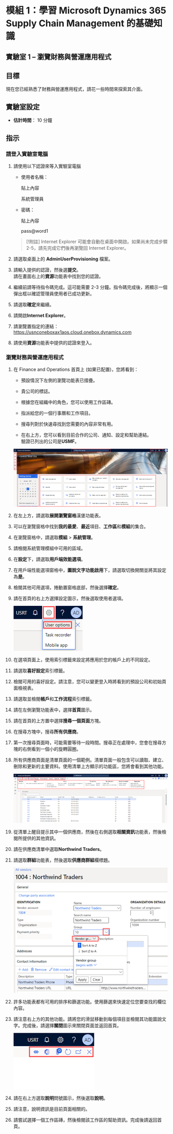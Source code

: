 ﻿---
lab:
    title: '實驗室 1：瀏覽財務與營運應用程式'
    module: '模組 1：學習 Microsoft Dynamics 365 Supply Chain Management 的基礎知識'
---

# 模組 1：學習 Microsoft Dynamics 365 Supply Chain Management 的基礎知識

## 實驗室 1 – 瀏覽財務與營運應用程式

## 目標

現在您已經熟悉了財務與營運應用程式，請花一些時間來探索其介面。

## 實驗室設定

- **估計時間**： 10 分鐘

## 指示

### 請登入實驗室電腦

1. 請使用以下認證來等入實驗室電腦

    - 使用者名稱：

        貼上內容

        系統管理員

    - 密碼：

        貼上內容

        pass@word1

    >[!附註] Internet Explorer 可能會自動在桌面中開啟。如果尚未完成步驟 2-5，請先完成它們後再瀏覽回 Internet Explorer。

1. 請選取桌面上的 **AdminUserProvisioning** 檔案。

1. 請輸入提供的認證，然後選**提交**。  
請在畫面右上的**資源**功能表中找到您的認證。

1. 繼續前請等待指令碼完成。這可能需要 2-3 分鐘。指令碼完成後，將顯示一個彈出框以確認管理員使用者已成功更新。

1. 請選取**確定**來繼續。

1. 請開啟**Internet Explorer**。

1. 請瀏覽置指定的連結：<https://usnconeboxax1aos.cloud.onebox.dynamics.com>

1. 請使用**資源**功能表中提供的認證來登入。

### 瀏覽財務與營運應用程式
1. 在 Finance and Operations 首頁上 (如果已配置)，您將看到：

    - 預設情況下左側的瀏覽功能表已摺疊。

    - 貴公司的標誌。

    - 根據您在組織中的角色，您可以使用工作區磚。

    - 指派給您的一個行事曆和工作項目。

    - 搜尋列對於快速尋找到您需要的內容非常有用。

    - 在右上方，您可以看到目前合作的公司、通知、設定和幫助連結。  
    驗證已列出的公司是**USMF**。

    ![Dynamics 365 Finance and Operations 首頁有醒目提示區域。](./media/m1-common-home-page.png)

1. 在左上方，請選取**展開瀏覽窗格**漢堡功能表。

1. 可以在瀏覽窗格中找到**我的最愛**、**最近**項目、**工作區**和**模組**的集合。

1. 在瀏覽窗格中，請選取**模組** > **系統管理**。

1. 請檢閱系統管理模組中可用的區域。

1. 在**設定**下，請選取**用戶端效能選項**。

1. 在用戶端性能選項窗格中，**圖說文字功能啟用**下，請選取切換開關並將其設定為**是**。

1. 檢閱其他可用選項，捲動置窗格底部，然後選擇**確定**。

1. 請在首頁的右上方選擇設定圖示，然後選取使用者選項。

    ![顯示設定圖示和使用者選項下拉式清單的螢幕擷取畫面](./media/m1-common-settings-user-settings.png)

1. 在選項頁面上，使用索引標籤來設定將應用於您的帳戶上的不同設定。

1. 請選取**喜好設定**索引標籤。

1. 檢閱可用的喜好設定。請注意，您可以變更登入時將看到的預設公司和初始頁面檢視表。

1. 請選取並檢閱**帳戶**和**工作流程**索引標籤。

1. 請在左側瀏覽功能表中，選擇**首頁**圖示。

1. 請在首頁的上方置中選擇**搜尋一個頁面**方塊。

1. 在搜尋方塊中，搜尋**所有供應商**。

1. 第一次搜尋頁面時，可能需要等待一段時間。搜尋正在處理中，您會在搜尋方塊的右側看到一個小的旋轉圓圈。

1. 所有供應商頁面是清單頁面的一個範例。清單頁面一般包含可以讀取、建立、刪除和更新的主要資料。使用清單上方顯示的功能區，您將會看到其他功能。

    ![所有供應商清單會有醒目提示功能的功能表所有供應商清單](./media/m1-common-all-vendor-list-page.png)

1. 從清單上醒目提示其中一個供應商，然後在右側選取**相關資訊**功能表，然後檢閱所提供的其他資訊。

1. 請在供應商清單中選取**Northwind Traders**。

1. 請選取**群組**功能表，然後選取**供應商群組**欄標題。

    ![Northwind Traders 的供應商群組欄標題的螢幕擷取畫面。](./media/m1-common-all-vendor-group-menu.png)

1. 許多功能表都有可用的排序和篩選功能。使用篩選來快速定位您要查找的欄位內容。

1. 請注意右上方的其他功能。請將您的滑鼠移動到每個項目並檢閱其功能圖說文字。完成後，請選擇**關閉**圖示來關閉頁面並返回首頁。

    ![清單頁面右上方功能表顯示用於連接到 Power Apps、Office 應用程式、重新整理、在新視窗開啟和關閉按鈕的其他功能](./media/m1-common-list-page-additional-features-menu.png)

1. 請在右上方選取**說明**問號圖示，然後選取**說明**。

1. 請注意，說明資訊是目前頁面相關的。

1. 請嘗試選擇一個工作區磚，然後檢閱該工作區的幫助資訊。完成後請返回首頁。
